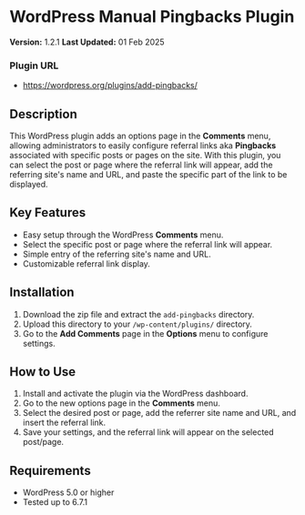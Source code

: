 # WordPress Manual Pingbacks Plugin
**Version:** 1.2.1
**Last Updated:** 01 Feb 2025

### Plugin URL
- https://wordpress.org/plugins/add-pingbacks/

## Description
This WordPress plugin adds an options page in the **Comments** menu, allowing administrators to easily configure referral links aka **Pingbacks** associated with specific posts or pages on the site. With this plugin, you can select the post or page where the referral link will appear, add the referring site's name and URL, and paste the specific part of the link to be displayed.

## Key Features
- Easy setup through the WordPress **Comments** menu.
- Select the specific post or page where the referral link will appear.
- Simple entry of the referring site's name and URL.
- Customizable referral link display.

## Installation
1. Download the zip file and extract the `add-pingbacks` directory.
2. Upload this directory to your `/wp-content/plugins/` directory.
3. Go to the **Add Comments** page in the **Options** menu to configure settings.

## How to Use
1. Install and activate the plugin via the WordPress dashboard. 
2. Go to the new options page in the **Comments** menu.
3. Select the desired post or page, add the referrer site name and URL, and insert the referral link.
4. Save your settings, and the referral link will appear on the selected post/page.

## Requirements
- WordPress 5.0 or higher
- Tested up to 6.7.1
